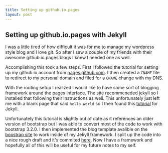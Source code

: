 ```yaml
---
title: Setting up github.io.pages
layout: post
---
```

## Setting up github.io.pages with Jekyll
I was a little tired of how difficult it was for me to manage my wordpress
style blog and I love git. So after I saw a couple of my friends with their
awesome github.io.pages blogs I knew I needed one as well.

Accomplishing this took a few steps. First I followed the tutorial for setting
up my github.io account from [pages.github.com](https://pages.github.com/). I then created a
`CNAME` file to redirect to my personal domain and filed for a `CNAME` change with my
DNS. 

With the routing setup I realized I would like to have some sort of blogging framework around the pages
interface. The site recommeneded jekyll so I installed that following their instructions as well. This unfortunately just
left me with a blank page that said `hello world` so I then found this [tutorial](https://www.andrewmunsell.com/tutorials/jekyll-by-example/tutorial)
for Jekyll. 

Unfortunately this tutorial is slightly out of date as it references an older version of bootstrap
but I was able to convert most of the code to work with bootstrap 3.2.0. I then implemented the blog template
avalible on the [boostrap site](http://getbootstrap.com/examples/blog/) to work inside of my Jekyll framework. I split up the code into a nice rough
draft and it's commited [here](https://github.com/RussellSpitzer/RussellSpitzer.github.io). Now I have a 
framework and hopefully all of this will be useful for my future notes to my self.